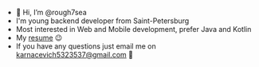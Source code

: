 - 👋 Hi, I’m @rough7sea
- I'm young backend developer from Saint-Petersburg
- Most interested in Web and Mobile development, prefer Java and Kotlin
- My [resume](https://resume.io/r/AB8tK1b5P) 😉
- If you have any questions just email me on karnacevich5323537@gmail.com 👀

<!---
rough7sea/rough7sea is a ✨ special ✨ repository because its `README.md` (this file) appears on your GitHub profile.
You can click the Preview link to take a look at your changes.
--->
